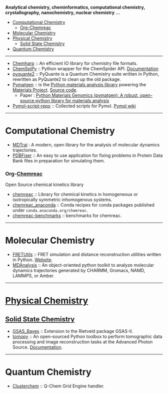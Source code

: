 **Analytical chemistry, cheminformatics, computational chemistry, crystallography, nanochemistry, nuclear chemistry ...**

+ [Computational Chemistry](#computational-chemistry)
   + [Org-Chemreac](#org-chemreac)
+ [Molecular Chemistry](#molecular-chemistry)
+ [Physical Chemistry](#physical-chemistry)
   + [Solid State Chemistry](#solid-state-chemistry)
+ [Quantum Chemistry](#quantum-chemistry)

----

+ [Chemharp](https://github.com/Luthaf/Chemharp) :: An efficient IO library for chemistry file formats.
+ [ChemSpiPy](https://github.com/mcs07/ChemSpiPy) :: Python wrapper for the ChemSpider API. [Documentation](http://chemspipy.readthedocs.org)
+ [pyquante2](https://github.com/rpmuller/pyquante2/) :: PyQuante is a Quantum Chemistry suite written in Python, rewritten as PyQuante2 to clean up the old package.
+ [Pymatgen](http://pymatgen.org/) :: is the [Python materials analysis library](https://pypi.python.org/pypi/pymatgen/2.4.3) powering the [Materials Project](http://www.materialsproject.org). [Source code](https://github.com/materialsproject/pymatgen). 
   + Paper : [Python Materials Genomics (pymatgen): A robust, open-source python library for materials analysis](https://www.sciencedirect.com/science/article/pii/S0927025612006295?np=y)
+ [Pymol-script-repo](https://github.com/Pymol-Scripts/Pymol-script-repo) :: Collected scripts for Pymol. [Pymol wiki](http://www.pymolwiki.org/index.php/Git_intro)

----

# Computational Chemistry
+ [MDTraj](https://github.com/pandegroup/mdtraj) : A modern, open library for the analysis of molecular dynamics trajectories.
+ [PDBFixer](https://github.com/pandegroup/pdbfixer) :: An easy to use application for fixing problems in Protein Data Bank files in preparation for simulating them.

### Org-[Chemreac](https://github.com/chemreac)
Open Source chemical kinetics library
+ [chemreac](https://github.com/chemreac/chemreac) :: Library for chemical kinetics in homogeneous or isotropically symmetric inhomogenous systems. 
+ [chemreac_anaconda](https://github.com/chemreac/chemreac_anaconda) :: Conda recipes for conda packages published under `conda.anaconda.org/chemreac`.
+ [chemreac-benchmarks](https://github.com/chemreac/chemreac-benchmarks) :: benchmarks for chemreac.

----

# Molecular Chemistry
+ [FRETUtils](https://github.com/martinhoefling/fretutils) :: FRET simulation and distance reconstruction utilities written in Python. [Website](http://www.schwabenlan.de/en/science/distance-measurement-on-the-nanometer-scale-with-fret-and-md).
+ [MDAnalysis](https://code.google.com/p/mdanalysis/) :: An object-oriented python toolkit to analyze molecular dynamics trajectories generated by CHARMM, Gromacs, NAMD, LAMMPS, or Amber. 

----

# [Physical Chemistry](https://en.wikipedia.org/wiki/Category:Physical_chemistry)

## [Solid State Chemistry](https://en.wikipedia.org/wiki/Solid-state_chemistry)
+ [GSAS_Bayes](https://github.com/AntonGagin/GSAS_Bayes) :: Extension to the Rietveld package GSAS-II.
+ [tomopy](https://github.com/tomopy/tomopy) :: An open-sourced Python toolbox to perform tomographic data processing and image reconstruction tasks at the Advanced Photon Source. [Documentation](https://tomopy.readthedocs.org/).

----

# Quantum Chemistry
+ [Clusterchem](https://github.com/jiahao/clusterchem) :: Q-Chem Grid Engine handler.


